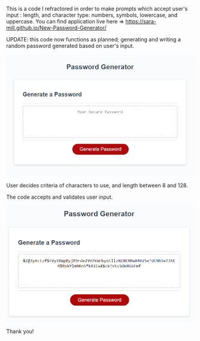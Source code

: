 This is a code I refractored in order to make prompts which accept user's input : length, and character type: numbers, symbols, lowercase, and uppercase.  You can find application live here => https://sara-mill.github.io/New-Password-Generator/

UPDATE:  this code now functions as planned; generating and writing a random password generated based on user's input.

![Screenshot of empty password generator with red button](assets/images/Screenshot%20of%20password%20generator.png)


User decides criteria of characters to use, and length between 8 and 128.

The code accepts and validates user input. 

![Screenshot of random mix of characters within password generator box](assets/images/Screenshot%20password%20generator.png)

Thank you!

